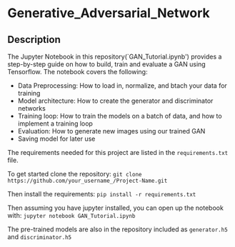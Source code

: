 # Generative_Adversarial_Network
## Description
The Jupyter Notebook in this repository(`GAN_Tutorial.ipynb') provides a step-by-step guide on how to build, train and evaluate a GAN using Tensorflow. The notebook covers the following:
- Data Preprocessing: How to load in, normalize, and btach your data for training
- Model architecture: How to create the generator and discriminator networks
- Training loop: How to train the models on a batch of data, and how to implement a training loop
- Evaluation: How to generate new images using our trained GAN
- Saving model for later use


The requirements needed for this project are listed in the `requirements.txt` file.

To get started clone the repository:
`git clone https://github.com/your_username_/Project-Name.git`

Then install the requirements:
`pip install -r requirements.txt`

Then assuming you have jupyter installed, you can open up the notebook with:
`jupyter notebook GAN_Tutorial.ipynb`

The pre-trained models are also in the repository included as `generator.h5` and `discriminator.h5`
